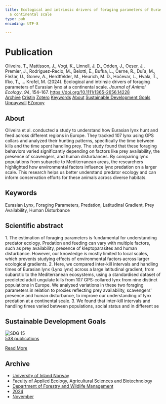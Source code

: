 ```yaml
---
title: Ecological and intrinsic drivers of foraging parameters of Eurasian lynx at
  a continental scale
type: pub
encoding: UTF-8

---
```

<h1>Publication</h1>
<article id="csl-bib-container-EWLHAWEK" class="csl-bib-container">
  <div class="csl-bib-body"> <div class="csl-entry">Oliveira, T., Mattisson, J., Vogt, K., Linnell, J. D., Odden, J., Oeser, J., Premier, J., Rodríguez-Recio, M., Belotti, E., Bufka, L., Černe, R., Duľa, M., Fležar, U., Gonev, A., Herdtfelder, M., Heurich, M. D., Hočevar, L., Hvala, T., Iľko, T., … Krofel, M. (2024). Ecological and intrinsic drivers of foraging parameters of Eurasian lynx at a continental scale. <i>Journal of Animal Ecology</i>, <i>94</i>, 154–167. <a href="https://doi.org/10.1111/1365-2656.14228">https://doi.org/10.1111/1365-2656.14228</a></div> </div>
  <div class="csl-bib-buttons">
    <a href="#taxonomy-article-EWLHAWEK" alt="archive" class="csl-bib-button">Archive</a>
    <a href="https://app.cristin.no/results/show.jsf?id=2324267" alt="Cristin" class="csl-bib-button">Cristin</a>
    <a href="http://zotero.org/groups/5881554/items/EWLHAWEK" alt="Zotero" class="csl-bib-button">Zotero</a>
    <a href="#keywords-article-EWLHAWEK" alt="keywords" class="csl-bib-button">Keywords</a>
    <a href="#about-article-EWLHAWEK" alt="about_pub" class="csl-bib-button">About</a>
    <a href="#sdg-article-EWLHAWEK" alt="sdg" class="csl-bib-button">Sustainable Development Goals</a>
    <a href="https://doi.org/10.1111/1365-2656.14228" alt="Unpaywall" class="csl-bib-button">Unpaywall</a>
    <a href="https://doi.org/10.1111/1365-2656.14228" alt="EZproxy" class="csl-bib-button">EZproxy</a>
  </div>
  <div id="csl-bib-meta-container-EWLHAWEK"></div>
</article>
<div id="csl-bib-meta-EWLHAWEK" class="csl-bib-meta">
  <article id="about-article-EWLHAWEK" class="about_pub-article">
    <h1>About</h1>
    Oliveira et al. conducted a study to understand how Eurasian lynx hunt and feed across different regions in Europe. They tracked 107 lynx using GPS collars and analyzed their hunting patterns, specifically the time between kills and the time spent handling prey. The study found that these foraging behaviors varied significantly depending on factors like prey availability, the presence of scavengers, and human disturbances. By comparing lynx populations from subarctic to Mediterranean areas, the researchers highlighted how environmental factors influence lynx predation on a larger scale. This research helps us better understand predator ecology and can inform conservation efforts for these animals across diverse habitats.
  </article>
  <article id="keywords-article-EWLHAWEK" class="keywords-article">
    <h1>Keywords</h1>
    Eurasian Lynx, Foraging Parameters, Predation, Latitudinal Gradient, Prey Availability, Human Disturbance
  </article>
  <article id="abstract-article-EWLHAWEK" class="abstract-article">
    <h1>Scientific abstract</h1>
    1. The estimation of foraging parameters is fundamental for understanding predator 
ecology. Predation and feeding can vary with multiple factors, such as prey 
availability, presence of kleptoparasites and human disturbance. However, our 
knowledge is mostly limited to local scales, which prevents studying effects of 
environmental factors across larger ecological gradients. 
2. Here, we compared inter-kill 
intervals and handling times of Eurasian lynx (Lynx 
lynx) across a large latitudinal gradient, from subarctic to the Mediterranean 
ecosystems, using a standardised dataset of predicted adult ungulate kills from 
107 GPS-collared 
lynx from nine distinct populations in Europe. We analysed 
variations in these two foraging parameters in relation to proxies reflecting 
prey availability, scavengers' presence and human disturbance, to improve our 
understanding of lynx predation at a continental scale. 
3. We found that inter-kill 
intervals and handling times varied between populations, 
social status and in different se
  </article>
  <article id="sdg-article-EWLHAWEK" class="sdg-article">
    <h1>Sustainable Development Goals</h1>
    <div class="sdg-container"><div id="sdg15" class="sdg">
        <img src="{{< params subfolder >}}images/sdg/sdg15_en.png" class="image" alt="SDG 15">
        <div class="sdg-overlay">
          <a href="/en/archive/?key=?sdg=15#archive" class="sdg-publication-count"><span>538</span> publications</a>
          <p><a href="https://sdgs.un.org/goals/goal15" class="sdg-read-more">Read More</a></p>
        </div>
      </div></div>
  </article>
  <article id="taxonomy-article-EWLHAWEK" class="taxonomy-article">
    <h1>Archive</h1>
    <ul>
      <li>
        <a href="/en/archive/?key=3DCRN523">University of Inland Norway</a>
      </li>
      <li>
        <a href="/en/archive/?key=T77LXH6D">Faculty of Applied Ecology, Agricultural Sciences and Biotechnology</a>
      </li>
      <li>
        <a href="/en/archive/?key=7TRARPE3">Department of Forestry and Wildlife Management</a>
      </li>
      <li>
        <a href="/en/archive/?key=A4XX8HDP">2024</a>
      </li>
      <li>
        <a href="/en/archive/?key=95EJUHS3">November</a>
      </li>
    </ul>
  </article>
</div>
